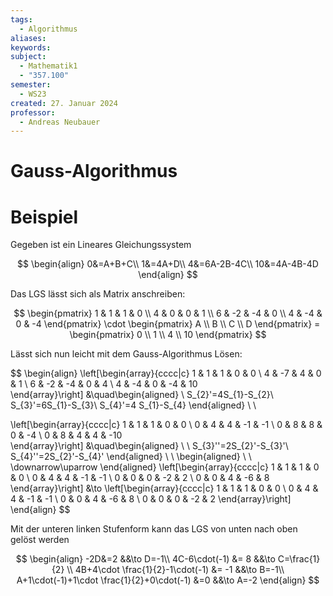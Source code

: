 ```yaml
---
tags:
  - Algorithmus
aliases: 
keywords: 
subject:
  - Mathematik1
  - "357.100"
semester:
  - WS23
created: 27. Januar 2024
professor:
  - Andreas Neubauer
---
```

 

# Gauss-Algorithmus

# Beispiel

Gegeben ist ein Lineares Gleichungssystem

$$
\begin{align}
0&=A+B+C\\
1&=4A+D\\
4&=6A-2B-4C\\
10&=4A-4B-4D
\end{align}
$$

Das LGS lässt sich als Matrix anschreiben:

$$
\begin{pmatrix}
1 & 1 & 1 & 0 \\
4 & 0 & 0 & 1 \\
6 & -2 & -4 & 0 \\
4 & -4 & 0 & -4
\end{pmatrix} \cdot
\begin{pmatrix}
A \\ B \\ C \\ D
\end{pmatrix} =
\begin{pmatrix}
0 \\ 1 \\ 4 \\ 10
\end{pmatrix}
$$

Lässt sich nun leicht mit dem Gauss-Algorithmus Lösen:

$$
\begin{align}
\left[\begin{array}{cccc|c}
1 &  1 &  1 &  0 &  0 \\
4 & -7 &  4 &  0 &  1 \\
6 & -2 & -4 &  0 &  4 \\
4 & -4 &  0 & -4 & 10  
\end{array}\right] &\quad\begin{aligned}
\\
S_{2}'=4S_{1}-S_{2}\\
S_{3}'=6S_{1}-S_{3}\\
S_{4}'=4 S_{1}-S_{4}
\end{aligned} \\ \\

\left[\begin{array}{cccc|c}
1 & 1 & 1 & 0 &  0 \\
0 & 4 & 4 & -1 &  -1 \\
0 & 8 & 8 & 0 &  -4 \\
0 & 8 & 4 & 4 & -10  
\end{array}\right] &\quad\begin{aligned}
\\ \\
S_{3}''=2S_{2}'-S_{3}'\\
S_{4}''=2S_{2}'-S_{4}'
\end{aligned} \\ \\
\begin{aligned}
\\ \\
\downarrow\uparrow
\end{aligned}
\left[\begin{array}{cccc|c}
1 & 1 & 1 & 0 &  0 \\
0 & 4 & 4 & -1 &  -1 \\
0 & 0 & 0 & -2 &  2 \\
0 & 0 & 4 & -6 & 8  
\end{array}\right] 
&\to
\left[\begin{array}{cccc|c}
1 & 1 & 1 & 0 &  0 \\
0 & 4 & 4 & -1 &  -1 \\
0 & 0 & 4 & -6 & 8 \\ 
0 & 0 & 0 & -2 &  2
\end{array}\right]
\end{align}
$$

Mit der unteren linken Stufenform kann das LGS von unten nach oben gelöst werden

$$
\begin{align}
-2D&=2 &&\to D=-1\\
4C-6\cdot(-1) &= 8 &&\to C=\frac{1}{2} \\
4B+4\cdot \frac{1}{2}-1\cdot(-1) &= -1 &&\to B=-1\\
A+1\cdot(-1)+1\cdot \frac{1}{2}+0\cdot(-1) &=0 &&\to A=-2
\end{align}
$$